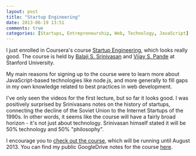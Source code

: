 ```yaml
---
layout: post
title: "Startup Engineering"
date: 2013-06-19 13:51
comments: true
categories: [Startups, Entrepreneurship, Web, Technology, JavaScript]
---
```


I just enrolled in Coursera's course [Startup Engineering](https://www.coursera.org/course/startup), which looks really good. The course is held by [Balaji S. Srinivasan](https://www.coursera.org/instructor/balajis) and [Vijay S. Pande](https://www.coursera.org/instructor/vijaypande) at Stanford University.

My main reasons for signing up to the course were to learn more about JavaScript-based technologies like node.js, and more generally to fill gaps in my own knowledge related to best practices in web development.

I've only seen the videos for the first lecture, but so far it looks good. I was positively surprised by Srinivasans notes on the history of startups, connecting the decline of the Soviet Union to the Internet Startups of the 1990s. In other words, it seems like the course will have a fairly broad horizon - it's not just about technology. Srinivasan himself stated it will be 50% technology and 50% "philosophy".

I encourage you to [check out the course](https://www.coursera.org/course/startup), which will be running until August 2013. You can find my public GoogleDrive notes for the course [here](https://docs.google.com/document/d/1ioM7L3XYg1Ud6q3s6m8DjAT0AZbwzZrWjJvpY7l0FYY/edit?usp=sharing).